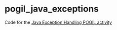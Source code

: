 # pogil_java_exceptions

Code for the <a href="https://docs.google.com/document/d/1pRG63OZhJjOwBN397AGfqBC9Sj0ixGUWRBkSkcbJJL0/edit?usp=sharing"> Java Exception Handling POGIL activity </a>
